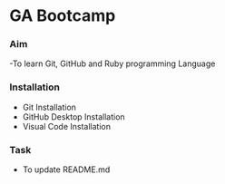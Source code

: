 # **GA Bootcamp**
### Aim
-To learn Git, GitHub and Ruby programming Language
### Installation 
- Git Installation
- GitHub Desktop Installation
- Visual Code Installation
### Task
- To update README.md